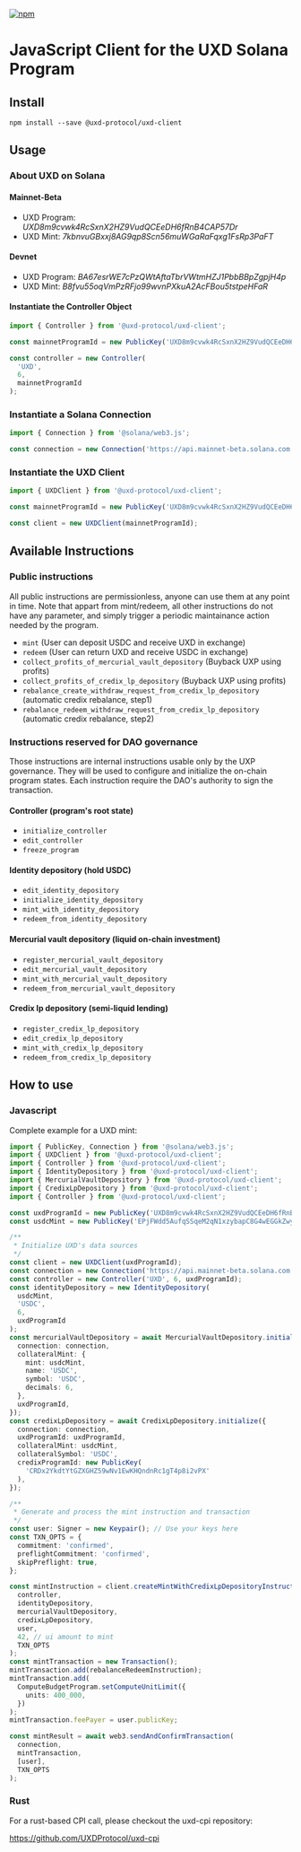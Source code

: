 [![npm][npm-image]][npm-url]

[npm-image]: https://img.shields.io/npm/v/@uxd-protocol/uxd-client.svg
[npm-url]: https://www.npmjs.com/package/@uxd-protocol/uxd-client

# JavaScript Client for the UXD Solana Program

## Install

```
npm install --save @uxd-protocol/uxd-client
```

## Usage

### About UXD on Solana

#### Mainnet-Beta

- UXD Program: _UXD8m9cvwk4RcSxnX2HZ9VudQCEeDH6fRnB4CAP57Dr_
- UXD Mint: _7kbnvuGBxxj8AG9qp8Scn56muWGaRaFqxg1FsRp3PaFT_

#### Devnet

- UXD Program: _BA67esrWE7cPzQWtAftaTbrVWtmHZJ1PbbBBpZgpjH4p_
- UXD Mint: _B8fvu55oqVmPzRFjo99wvnPXkuA2AcFBou5tstpeHFaR_

#### Instantiate the Controller Object

```javascript
import { Controller } from '@uxd-protocol/uxd-client';

const mainnetProgramId = new PublicKey('UXD8m9cvwk4RcSxnX2HZ9VudQCEeDH6fRnB4CAP57Dr');

const controller = new Controller(
  'UXD',
  6,
  mainnetProgramId
);
```

### Instantiate a Solana Connection

```javascript
import { Connection } from '@solana/web3.js';

const connection = new Connection('https://api.mainnet-beta.solana.com');
```

### Instantiate the UXD Client

```javascript
import { UXDClient } from '@uxd-protocol/uxd-client';

const mainnetProgramId = new PublicKey('UXD8m9cvwk4RcSxnX2HZ9VudQCEeDH6fRnB4CAP57Dr');

const client = new UXDClient(mainnetProgramId);
```

## Available Instructions

### Public instructions

All public instructions are permissionless, anyone can use them at any point in time.
Note that appart from mint/redeem, all other instructions do not have any parameter, and simply trigger a periodic maintainance action needed by the program.

- `mint` (User can deposit USDC and receive UXD in exchange)
- `redeem` (User can return UXD and receive USDC in exchange)
- `collect_profits_of_mercurial_vault_depository` (Buyback UXP using profits)
- `collect_profits_of_credix_lp_depository` (Buyback UXP using profits)
- `rebalance_create_withdraw_request_from_credix_lp_depository` (automatic credix rebalance, step1)
- `rebalance_redeem_withdraw_request_from_credix_lp_depository` (automatic credix rebalance, step2)

### Instructions reserved for DAO governance

Those instructions are internal instructions usable only by the UXP governance.
They will be used to configure and initialize the on-chain program states.
Each instruction require the DAO's authority to sign the transaction.

#### Controller (program's root state)

- `initialize_controller`
- `edit_controller`
- `freeze_program`

#### Identity depository (hold USDC)

- `edit_identity_depository`
- `initialize_identity_depository`
- `mint_with_identity_depository`
- `redeem_from_identity_depository`

#### Mercurial vault depository (liquid on-chain investment)

- `register_mercurial_vault_depository`
- `edit_mercurial_vault_depository`
- `mint_with_mercurial_vault_depository`
- `redeem_from_mercurial_vault_depository`

#### Credix lp depository (semi-liquid lending)

- `register_credix_lp_depository`
- `edit_credix_lp_depository`
- `mint_with_credix_lp_depository`
- `redeem_from_credix_lp_depository`

## How to use

### Javascript

Complete example for a UXD mint:

```ts
import { PublicKey, Connection } from '@solana/web3.js';
import { UXDClient } from '@uxd-protocol/uxd-client';
import { Controller } from '@uxd-protocol/uxd-client';
import { IdentityDepository } from '@uxd-protocol/uxd-client';
import { MercurialVaultDepository } from '@uxd-protocol/uxd-client';
import { CredixLpDepository } from '@uxd-protocol/uxd-client';
import { Controller } from '@uxd-protocol/uxd-client';

const uxdProgramId = new PublicKey('UXD8m9cvwk4RcSxnX2HZ9VudQCEeDH6fRnB4CAP57Dr');
const usdcMint = new PublicKey('EPjFWdd5AufqSSqeM2qN1xzybapC8G4wEGGkZwyTDt1v');

/**
 * Initialize UXD's data sources
 */
const client = new UXDClient(uxdProgramId);
const connection = new Connection('https://api.mainnet-beta.solana.com');
const controller = new Controller('UXD', 6, uxdProgramId);
const identityDepository = new IdentityDepository(
  usdcMint,
  'USDC',
  6,
  uxdProgramId
);
const mercurialVaultDepository = await MercurialVaultDepository.initialize({
  connection: connection,
  collateralMint: {
    mint: usdcMint,
    name: 'USDC',
    symbol: 'USDC',
    decimals: 6,
  },
  uxdProgramId,
});
const credixLpDepository = await CredixLpDepository.initialize({
  connection: connection,
  uxdProgramId: uxdProgramId,
  collateralMint: usdcMint,
  collateralSymbol: 'USDC',
  credixProgramId: new PublicKey(
    'CRDx2YkdtYtGZXGHZ59wNv1EwKHQndnRc1gT4p8i2vPX'
  ),
});

/**
 * Generate and process the mint instruction and transaction
 */
const user: Signer = new Keypair(); // Use your keys here
const TXN_OPTS = {
  commitment: 'confirmed',
  preflightCommitment: 'confirmed',
  skipPreflight: true,
};

const mintInstruction = client.createMintWithCredixLpDepositoryInstruction(
  controller,
  identityDepository,
  mercurialVaultDepository,
  credixLpDepository,
  user,
  42, // ui amount to mint
  TXN_OPTS
);
const mintTransaction = new Transaction();
mintTransaction.add(rebalanceRedeemInstruction);
mintTransaction.add(
  ComputeBudgetProgram.setComputeUnitLimit({
    units: 400_000,
  })
);
mintTransaction.feePayer = user.publicKey;

const mintResult = await web3.sendAndConfirmTransaction(
  connection,
  mintTransaction,
  [user],
  TXN_OPTS
);
```

### Rust

For a rust-based CPI call, please checkout the uxd-cpi repository:

https://github.com/UXDProtocol/uxd-cpi